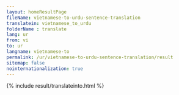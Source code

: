 ```yaml
---
layout: homeResultPage
fileName: vietnamese-to-urdu-sentence-translation
translatein: vietnamese_to_urdu
folderName : translate
lang: ur
from: vi
to: ur
langname: vietnamese-to
permalink: /ur/vietnamese-to-urdu-sentence-translation/result
sitemap: false
nointernationalization: true
---
```

{% include result/translateinto.html %}

<script src="/js/result/translation.js" data-foldername="{{page.folderName}}" data-lang="{{page.lang}}"></script>
